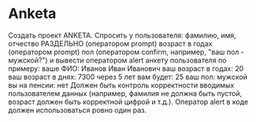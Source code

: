 # Anketa
Создать проект ANKETA. Спросить у пользователя: фамилию, имя, отчество РАЗДЕЛЬНО (оператором prompt) возраст в годах (оператором prompt) пол (оператором confirm, например, "ваш пол - мужской?") и вывести оператором alert анкету пользователя по примеру:  ваше ФИО: Иванов Иван Иванович ваш возраст в годах: 20 ваш возраст в днях: 7300 через 5 лет вам будет: 25 ваш пол: мужской вы на пенсии: нет Должен быть контроль корректности вводимых пользователем данных (например, фамилия не должна быть пустой, возраст должен быть корректной цифрой и т.д.). Оператор alert в коде должен использоваться ровно один раз.
